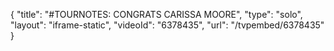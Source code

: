 {
    "title": "#TOURNOTES: CONGRATS CARISSA MOORE",
    "type": "solo",
    "layout": "iframe-static",
    "videoId": "6378435",
    "url": "\/tvpembed\/6378435"
}